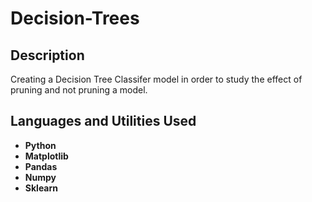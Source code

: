 # Decision-Trees

<h2>Description</h2>
Creating a Decision Tree Classifer model in order to study the effect of pruning and not pruning a model.<br />

<h2>Languages and Utilities Used</h2>

- <b>Python</b>
- <b>Matplotlib</b>
- <b>Pandas</b>
- <b>Numpy</b>
- <b>Sklearn</b>
